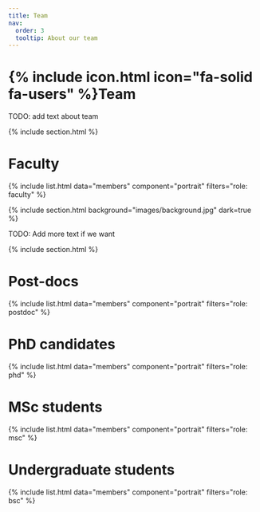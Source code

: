 ```yaml
---
title: Team
nav:
  order: 3
  tooltip: About our team
---
```


# {% include icon.html icon="fa-solid fa-users" %}Team

TODO: add text about team

{% include section.html %}

# Faculty

{% include list.html data="members" component="portrait" filters="role: faculty" %}

{% include section.html background="images/background.jpg" dark=true %}

TODO: Add more text if we want

{% include section.html %}

# Post-docs

{% include list.html data="members" component="portrait" filters="role: postdoc" %}

# PhD candidates

{% include list.html data="members" component="portrait" filters="role: phd" %}

# MSc students

{% include list.html data="members" component="portrait" filters="role: msc" %}

# Undergraduate students

{% include list.html data="members" component="portrait" filters="role: bsc" %}


<!--
{% capture content %}

{% include figure.html image="images/photo.jpg" %}
{% include figure.html image="images/photo.jpg" %}
{% include figure.html image="images/photo.jpg" %}

{% endcapture %}

{% include grid.html style="square" content=content %}
-->
